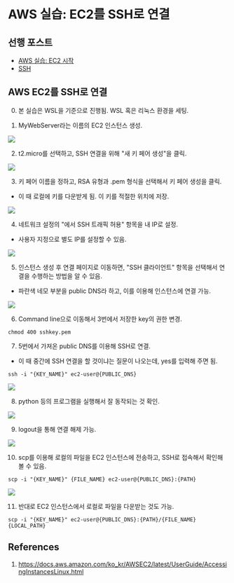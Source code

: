 # AWS 실습: EC2를 SSH로 연결

## 선행 포스트

- [AWS 실습: EC2 시작](./2022-11-14.md)
- [SSH](./2022-11-15.md)

## AWS EC2를 SSH로 연결

0. 본 실습은 WSL을 기준으로 진행됨. WSL 혹은 리눅스 환경을 세팅.

1. MyWebServer라는 이름의 EC2 인스턴스 생성.

![](./imgs/2022-11-16-1.png)

2. t2.micro를 선택하고, SSH 연결을 위해 "새 키 페어 생성"을 클릭.

![](./imgs/2022-11-16-2.png)

3. 키 페어 이름을 정하고, RSA 유형과 .pem 형식을 선택해서 키 페어 생성을 클릭.

- 이 때 로컬에 키를 다운받게 됨. 이 키를 적절한 위치에 저장.

![](./imgs/2022-11-16-3.png)

4. 네트워크 설정의 "에서 SSH 트래픽 허용" 항목을 내 IP로 설정.

- 사용자 지정으로 별도 IP를 설정할 수 있음.

![](./imgs/2022-11-16-4.png)

5. 인스턴스 생성 후 연결 페이지로 이동하면, "SSH 클라이언트" 항목을 선택해서 연결을 수행하는 방법을 알 수 있음.

- 파란색 네모 부분을 public DNS라 하고, 이를 이용해 인스턴스에 연결 가능.

![](./imgs/2022-11-16-5.png)

6. Command line으로 이동해서 3번에서 저장한 key의 권한 변경.

```
chmod 400 sshkey.pem
```

7. 5번에서 가져온 public DNS를 이용해 SSH로 연결.

- 이 때 중간에 SSH 연결을 할 것이냐는 질문이 나오는데, yes를 입력해 주면 됨.

```
ssh -i "{KEY_NAME}" ec2-user@{PUBLIC_DNS}
```

![](./imgs/2022-11-16-6.png)

8. python 등의 프로그램을 실행해서 잘 동작되는 것 확인.

![](./imgs/2022-11-16-7.png)

9. logout을 통해 연결 해제 가능.

![](./imgs/2022-11-16-8.png)

10. scp를 이용해 로컬의 파일을 EC2 인스턴스에 전송하고, SSH로 접속해서 확인해 볼 수 있음.

```
scp -i "{KEY_NAME}" {FILE_NAME} ec2-user@{PUBLIC_DNS}:{PATH}
```

![](./imgs/2022-11-16-9.png)

11. 반대로 EC2 인스턴스에서 로컬로 파일을 다운받는 것도 가능.

```
scp -i "{KEY_NAME}" ec2-user@{PUBLIC_DNS}:{PATH}/{FILE_NAME} {LOCAL_PATH}
```

## References

1. https://docs.aws.amazon.com/ko_kr/AWSEC2/latest/UserGuide/AccessingInstancesLinux.html
